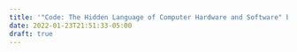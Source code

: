 ```yaml
---
title: '"Code: The Hidden Language of Computer Hardware and Software" by Petzold Charles 📕 Review'
date: 2022-01-23T21:51:33-05:00
draft: true
---
```

